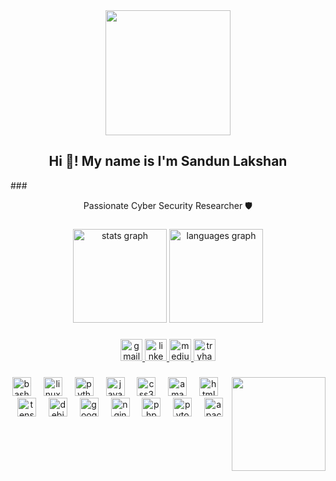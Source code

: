 <div align="center">
  <img height="200" src="https://media4.giphy.com/media/v1.Y2lkPTc5MGI3NjExbGQ4bjMzb3UwMGFlc3puYzhlNnpiNjJ4Z3g1Y2RhamI3cnRvenV2NyZlcD12MV9pbnRlcm5hbF9naWZfYnlfaWQmY3Q9Zw/zB9vrVYNTafMx7HBpL/giphy.gif"  />
</div>

###

<h2 align="center">Hi 👋! My name is I'm Sandun Lakshan</h2>
###

<p align="center">Passionate Cyber Security Researcher 🛡️</p>

###

<div align="center">
  <img src="https://github-readme-stats.vercel.app/api?username=sandunlakshan13&hide_title=false&hide_rank=false&show_icons=true&include_all_commits=true&count_private=true&disable_animations=false&theme=dracula&locale=en&hide_border=false" height="150" alt="stats graph"  />
  <img src="https://github-readme-stats.vercel.app/api/top-langs?username=sandunlakshan13&locale=en&hide_title=false&layout=compact&card_width=320&langs_count=5&theme=dracula&hide_border=false" height="150" alt="languages graph"  />
</div>

###

<div align="center">
  <a href="sandunlakshan213@gmail.com" target="_blank">
    <img src="https://img.shields.io/static/v1?message=Gmail&logo=gmail&label=&color=ea4335&logoColor=white&labelColor=&style=for-the-badge" height="35" alt="gmail logo"  />
  </a>
  <a href="https://www.linkedin.com/in/kslkumara" target="_blank">
    <img src="https://img.shields.io/static/v1?message=LinkedIn&logo=linkedin&label=&color=0a66c2&logoColor=white&labelColor=&style=for-the-badge" height="35" alt="linkedin logo"  />
  </a>
  <a href="https://medium.com/@sandunlakshan213" target="_blank">
    <img src="https://img.shields.io/static/v1?message=Medium&logo=medium&label=&color=12100E&logoColor=white&labelColor=&style=for-the-badge" height="35" alt="medium logo"  />
  </a>
  <a href="https://tryhackme.com/p/uspairater" target="_blank">
    <img src="https://img.shields.io/static/v1?message=TryHackMe&logo=tryhackme&label=&color=1c2538&logoColor=white&labelColor=&style=for-the-badge" height="35" alt="tryhackme logo"  />
  </a>
</div>

###

<img align="right" height="150" src="https://openseauserdata.com/files/441048e3f0c106f8fd75c6c2e3a61caf.gif"  />

###

<div align="center">
  <img src="https://cdn.simpleicons.org/gnubash/4EAA25" height="30" alt="bash logo"  />
  <img width="12" />
  <img src="https://cdn.simpleicons.org/linux/FCC624" height="30" alt="linux logo"  />
  <img width="12" />
  <img src="https://cdn.jsdelivr.net/gh/devicons/devicon/icons/python/python-original.svg" height="30" alt="python logo"  />
  <img width="12" />
  <img src="https://cdn.jsdelivr.net/gh/devicons/devicon/icons/javascript/javascript-original.svg" height="30" alt="javascript logo"  />
  <img width="12" />
  <img src="https://cdn.jsdelivr.net/gh/devicons/devicon/icons/css3/css3-original.svg" height="30" alt="css3 logo"  />
  <img width="12" />
  <img src="https://cdn.simpleicons.org/amazonaws/232F3E" height="30" alt="amazonwebservices logo"  />
  <img width="12" />
  <img src="https://cdn.jsdelivr.net/gh/devicons/devicon/icons/html5/html5-original.svg" height="30" alt="html5 logo"  />
  <img width="12" />
  <img src="https://cdn.simpleicons.org/tensorflow/FF6F00" height="30" alt="tensorflow logo"  />
  <img width="12" />
  <img src="https://cdn.simpleicons.org/debian/A81D33" height="30" alt="debian logo"  />
  <img width="12" />
  <img src="https://cdn.simpleicons.org/googlecloud/4285F4" height="30" alt="googlecloud logo"  />
  <img width="12" />
  <img src="https://cdn.simpleicons.org/nginx/009639" height="30" alt="nginx logo"  />
  <img width="12" />
  <img src="https://cdn.simpleicons.org/php/777BB4" height="30" alt="php logo"  />
  <img width="12" />
  <img src="https://cdn.simpleicons.org/pytorch/EE4C2C" height="30" alt="pytorch logo"  />
  <img width="12" />
  <img src="https://cdn.simpleicons.org/apache/D22128" height="30" alt="apache logo"  />
</div>


